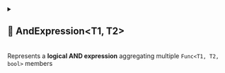 
<details>
  <summary>
    <h2>🧩 AndExpression&lt;T1, T2&gt;</h2>
    <br> Represents a <b>logical AND expression</b> aggregating multiple <code>Func&lt;T1, T2, bool&gt;</code> members
  </summary>

<br>

```csharp
public class AndExpression<T1, T2> : ExpressionBase<T1, T2, bool>, IPredicate<T1, T2>
```

- **Type Parameters:**
    - `T1` - The first input parameter type of the functions.
    - `T2` - The second input parameter type of the functions.

---

### 🏗️ Constructors

#### `AndExpression(int)`

```csharp
public AndExpression(int capacity)
```

- **Description:** Initializes a new empty `AndExpression<T1, T2>` with the given capacity.
- **Parameter:** `capacity` — Initial capacity for the internal function list. Default is `4`.

#### `AndExpression(params Func<T1, T2, bool>[])`

```csharp
public AndExpression(params Func<T1, T2, bool>[] members)
```

- **Description:** Initializes the expression with an array of boolean-returning functions that take arguments of type
  `T1` and `T2`.
- **Parameter:** `members` — Array of `Func<T1, T2, bool>` delegates.

#### `AndExpression(IEnumerable<Func<T1, T2, bool>>)`

```csharp
public AndExpression(IEnumerable<Func<T1, T2, bool>> members)
```

- **Description:** Initializes the expression with a collection of boolean-returning functions that take arguments of
  type `T1` and `T2`.
- **Parameter:** `members` — Enumerable of `Func<T1, T2, bool>` delegates.

---

### ⚡ Events

#### `OnStateChanged`

```csharp
public event Action OnStateChanged;
```

- **Description:** Occurs when the state of the expression changes (e.g., when functions are added, removed, or the list
  is cleared).

#### `OnItemChanged`

```csharp
public event Action<int, Func<T1, T2, bool>> OnItemChanged;
```

- **Description:** Occurs when an existing function in the expression is replaced or modified.

#### `OnItemInserted`

```csharp
public event Action<int, Func<T1, T2, bool>> OnItemInserted;
```

- **Description:** Occurs when a new function is inserted into the expression at a specific position.

#### `OnItemDeleted`

```csharp
public event Action<int, Func<T1, T2, bool>> OnItemDeleted;
```

- **Description:** Occurs when a function is removed from the expression.

---

### 🔑 Properties

#### `Count`

```csharp
public int Count { get; }
```

- **Description:** Gets the number of functions in the expression.
- **Returns:** `int` — The number of function members.

#### `IsReadOnly`

```csharp
public bool IsReadOnly { get; }
```

- **Description:** Indicates whether the list of functions can be modified.
- **Returns:** `false`.

---

### 🏷️ Indexers

#### `this[int index]`

```csharp
public Func<T1, T2, bool> this[int index] { get; set; }
```

- **Description:** Indexer to access a function at a specific position.
- **Parameter:** `index` — The position of the function.
- **Returns:** `Func<T1, T2, bool>` — The function at the given index.

---

### 🏹 Methods

#### `Invoke(T1 arg1, T2 arg2)`

```csharp
public bool Invoke(T1 arg1, T2 arg2)
```

- **Description:** Evaluates all function members of the expression using the provided arguments.  
  Returns `false` immediately if any function evaluates to `false`; otherwise returns `true`.
- **Parameters:**
    - `arg1` — The first input value of type `T1`.
    - `arg2` — The second input value of type `T2`.
- **Returns:** `bool` — The aggregated logical AND result.

#### `Add(Func<T1, T2, bool> item)`

```csharp
public void Add(Func<T1, T2, bool> item)
```

- **Description:** Adds a function to the expression.
- **Parameter:** `item` — The function to add.

#### `AddRange(IEnumerable<Func<T1, T2, bool>> items)`

```csharp
public void AddRange(IEnumerable<Func<T1, T2, bool>> items)
```

- **Description:** Adds multiple functions to the expression at once.
- **Parameter:** `items` — An enumerable collection of `Func<T1, T2, bool>` delegates to add.
- **Throws:** `ArgumentNullException` if `items` is `null`.

#### `Clear()`

```csharp
public void Clear()
```

- **Description:** Removes all functions from the expression.

#### `Contains(Func<T1, T2, bool> item)`

```csharp
public bool Contains(Func<T1, T2, bool> item)
```

- **Description:** Checks if the specified function exists in the expression.
- **Parameter:** `item` — The function to check.
- **Returns:** `bool` — `true` if the function exists, otherwise `false`.

#### `CopyTo(Func<T1, T2, bool>[] array, int arrayIndex)`

```csharp
public void CopyTo(Func<T1, T2, bool>[] array, int arrayIndex)
```

- **Description:** Copies all functions in the expression to the specified array starting at the given index.
- **Parameters:**
    - `array` — The destination array.
    - `arrayIndex` — The starting index in the array.

#### `IndexOf(Func<T1, T2, bool> item)`

```csharp
public int IndexOf(Func<T1, T2, bool> item)
```

- **Description:** Returns the index of the specified function in the expression.
- **Parameter:** `item` — The function to locate.
- **Returns:** `int` — The index of the function, or `-1` if not found.

#### `Insert(int index, Func<T1, T2, bool> item)`

```csharp
public void Insert(int index, Func<T1, T2, bool> item)
```

- **Description:** Inserts a function at the specified index.
- **Parameters:**
    - `index` — The position at which to insert.
    - `item` — The function to insert.

#### `Remove(Func<T1, T2, bool> item)`

```csharp
public bool Remove(Func<T1, T2, bool> item)
```

- **Description:** Removes the specified function from the expression.
- **Parameter:** `item` — The function to remove.
- **Returns:** `bool` — `true` if removed successfully, otherwise `false`.

#### `RemoveAt(int index)`

```csharp
public void RemoveAt(int index)
```

- **Description:** Removes the function at the specified index.
- **Parameter:** `index` — The position of the function to remove.

#### `GetEnumerator()`

```csharp
public IEnumerator<Func<T1, T2, bool>> GetEnumerator()
```

- **Description:** Returns an enumerator for iterating over all function members in the expression.
- **Returns:** `IEnumerator<Func<T1, T2, bool>>` — Enumerator over the functions.

#### `Dispose()`

```csharp
public void Dispose()
```

- **Description:** Releases all resources used by the expression and clears its content.  
  Also unsubscribes all event handlers.
- **Effects:**
    - Clears the function list.
    - Sets `OnItemChanged`, `OnItemInserted`, `OnItemDeleted`, and `OnStateChanged` to `null`.

</details>